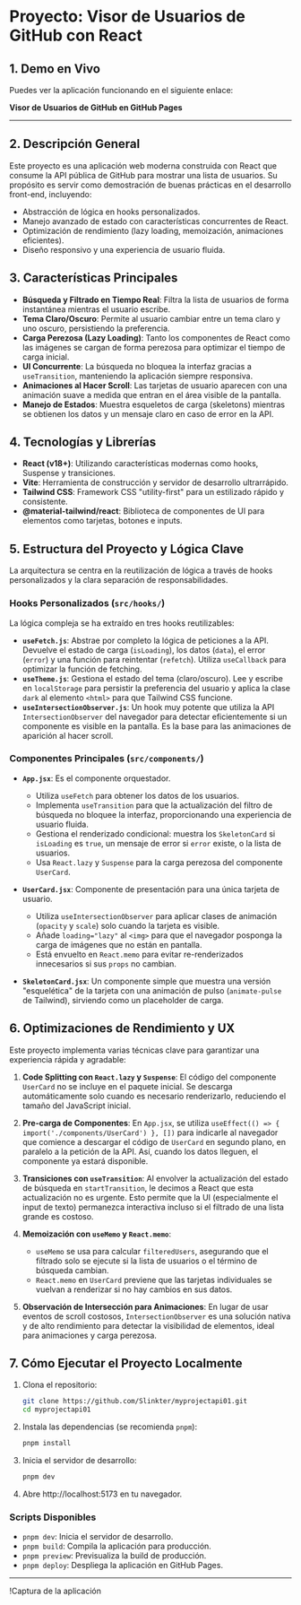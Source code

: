 # Proyecto: Visor de Usuarios de GitHub con React

## 1. Demo en Vivo

Puedes ver la aplicación funcionando en el siguiente enlace:

**Visor de Usuarios de GitHub en GitHub Pages**

---

## 2. Descripción General

Este proyecto es una aplicación web moderna construida con React que consume la API pública de GitHub para mostrar una lista de usuarios. Su propósito es servir como demostración de buenas prácticas en el desarrollo front-end, incluyendo:

-   Abstracción de lógica en hooks personalizados.
-   Manejo avanzado de estado con características concurrentes de React.
-   Optimización de rendimiento (lazy loading, memoización, animaciones eficientes).
-   Diseño responsivo y una experiencia de usuario fluida.

## 3. Características Principales

-   **Búsqueda y Filtrado en Tiempo Real**: Filtra la lista de usuarios de forma instantánea mientras el usuario escribe.
-   **Tema Claro/Oscuro**: Permite al usuario cambiar entre un tema claro y uno oscuro, persistiendo la preferencia.
-   **Carga Perezosa (Lazy Loading)**: Tanto los componentes de React como las imágenes se cargan de forma perezosa para optimizar el tiempo de carga inicial.
-   **UI Concurrente**: La búsqueda no bloquea la interfaz gracias a `useTransition`, manteniendo la aplicación siempre responsiva.
-   **Animaciones al Hacer Scroll**: Las tarjetas de usuario aparecen con una animación suave a medida que entran en el área visible de la pantalla.
-   **Manejo de Estados**: Muestra esqueletos de carga (skeletons) mientras se obtienen los datos y un mensaje claro en caso de error en la API.

## 4. Tecnologías y Librerías

-   **React (v18+)**: Utilizando características modernas como hooks, Suspense y transiciones.
-   **Vite**: Herramienta de construcción y servidor de desarrollo ultrarrápido.
-   **Tailwind CSS**: Framework CSS "utility-first" para un estilizado rápido y consistente.
-   **@material-tailwind/react**: Biblioteca de componentes de UI para elementos como tarjetas, botones e inputs.

## 5. Estructura del Proyecto y Lógica Clave

La arquitectura se centra en la reutilización de lógica a través de hooks personalizados y la clara separación de responsabilidades.

### Hooks Personalizados (`src/hooks/`)

La lógica compleja se ha extraído en tres hooks reutilizables:

-   **`useFetch.js`**: Abstrae por completo la lógica de peticiones a la API. Devuelve el estado de carga (`isLoading`), los datos (`data`), el error (`error`) y una función para reintentar (`refetch`). Utiliza `useCallback` para optimizar la función de fetching.
-   **`useTheme.js`**: Gestiona el estado del tema (claro/oscuro). Lee y escribe en `localStorage` para persistir la preferencia del usuario y aplica la clase `dark` al elemento `<html>` para que Tailwind CSS funcione.
-   **`useIntersectionObserver.js`**: Un hook muy potente que utiliza la API `IntersectionObserver` del navegador para detectar eficientemente si un componente es visible en la pantalla. Es la base para las animaciones de aparición al hacer scroll.

### Componentes Principales (`src/components/`)

-   **`App.jsx`**: Es el componente orquestador.

    -   Utiliza `useFetch` para obtener los datos de los usuarios.
    -   Implementa `useTransition` para que la actualización del filtro de búsqueda no bloquee la interfaz, proporcionando una experiencia de usuario fluida.
    -   Gestiona el renderizado condicional: muestra los `SkeletonCard` si `isLoading` es `true`, un mensaje de error si `error` existe, o la lista de usuarios.
    -   Usa `React.lazy` y `Suspense` para la carga perezosa del componente `UserCard`.

-   **`UserCard.jsx`**: Componente de presentación para una única tarjeta de usuario.

    -   Utiliza `useIntersectionObserver` para aplicar clases de animación (`opacity` y `scale`) solo cuando la tarjeta es visible.
    -   Añade `loading="lazy"` al `<img>` para que el navegador posponga la carga de imágenes que no están en pantalla.
    -   Está envuelto en `React.memo` para evitar re-renderizados innecesarios si sus `props` no cambian.

-   **`SkeletonCard.jsx`**: Un componente simple que muestra una versión "esquelética" de la tarjeta con una animación de pulso (`animate-pulse` de Tailwind), sirviendo como un placeholder de carga.

## 6. Optimizaciones de Rendimiento y UX

Este proyecto implementa varias técnicas clave para garantizar una experiencia rápida y agradable:

1.  **Code Splitting con `React.lazy` y `Suspense`**: El código del componente `UserCard` no se incluye en el paquete inicial. Se descarga automáticamente solo cuando es necesario renderizarlo, reduciendo el tamaño del JavaScript inicial.

2.  **Pre-carga de Componentes**: En `App.jsx`, se utiliza `useEffect(() => { import('./components/UserCard') }, [])` para indicarle al navegador que comience a descargar el código de `UserCard` en segundo plano, en paralelo a la petición de la API. Así, cuando los datos lleguen, el componente ya estará disponible.

3.  **Transiciones con `useTransition`**: Al envolver la actualización del estado de búsqueda en `startTransition`, le decimos a React que esta actualización no es urgente. Esto permite que la UI (especialmente el input de texto) permanezca interactiva incluso si el filtrado de una lista grande es costoso.

4.  **Memoización con `useMemo` y `React.memo`**:

    -   `useMemo` se usa para calcular `filteredUsers`, asegurando que el filtrado solo se ejecute si la lista de usuarios o el término de búsqueda cambian.
    -   `React.memo` en `UserCard` previene que las tarjetas individuales se vuelvan a renderizar si no hay cambios en sus datos.

5.  **Observación de Intersección para Animaciones**: En lugar de usar eventos de scroll costosos, `IntersectionObserver` es una solución nativa y de alto rendimiento para detectar la visibilidad de elementos, ideal para animaciones y carga perezosa.

## 7. Cómo Ejecutar el Proyecto Localmente

1.  Clona el repositorio:

    ```bash
    git clone https://github.com/Slinkter/myprojectapi01.git
    cd myprojectapi01
    ```

2.  Instala las dependencias (se recomienda `pnpm`):

    ```bash
    pnpm install
    ```

3.  Inicia el servidor de desarrollo:

    ```bash
    pnpm dev
    ```

4.  Abre http://localhost:5173 en tu navegador.

### Scripts Disponibles

-   `pnpm dev`: Inicia el servidor de desarrollo.
-   `pnpm build`: Compila la aplicación para producción.
-   `pnpm preview`: Previsualiza la build de producción.
-   `pnpm deploy`: Despliega la aplicación en GitHub Pages.

---

!Captura de la aplicación
